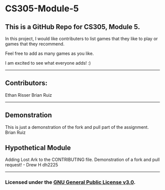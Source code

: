 # CS305-Module-5
This is a GitHub Repo for CS305, Module 5.
---

In this project, I would like contributers to list games that they like to play or games that they recommend.

Feel free to add as many games as you like.

I am excited to see what everyone adds! :)

***

## Contributors:

Ethan Risser
Brian Ruiz

***

## Demonstration
This is just a demonstration of the fork and pull part of the assignment. Brian Ruiz

## Hypothetical Module

Adding Lost Ark to the CONTRIBUTING file. Demonstration of a fork and pull request! - Drew H dh2225

***

### Licensed under the [GNU General Public License v3.0](LICENSE).

